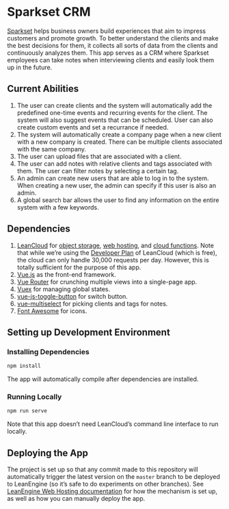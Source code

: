 # Sparkset CRM

[Sparkset](https://www.hellosparkset.com/) helps business owners build experiences that aim to impress customers and promote growth. To better understand the clients and make the best decisions for them, it collects all sorts of data from the clients and continuously analyzes them. This app serves as a CRM where Sparkset employees can take notes when interviewing clients and easily look them up in the future.

## Current Abilities

1. The user can create clients and the system will automatically add the predefined one-time events and recurring events for the client. The system will also suggest events that can be scheduled. User can also create custom events and set a recurrance if needed.
2. The system will automatically create a company page when a new client with a new company is created. There can be multiple clients associated with the same company.
3. The user can upload files that are associated with a client.
4. The user can add notes with relative clients and tags associated with them. The user can filter notes by selecting a certain tag.
5. An admin can create new users that are able to log in to the system. When creating a new user, the admin can specify if this user is also an admin.
6. A global search bar allows the user to find any information on the entire system with a few keywords.

## Dependencies

1. [LeanCloud](https://leancloud.app/) for [object storage](https://docs.leancloud.app/leanstorage_guide-js.html), [web hosting](https://docs.leancloud.app/leanengine_webhosting_guide-node.html), and [cloud functions](https://docs.leancloud.app/leanengine_cloudfunction_guide-node.html). Note that while we’re using the [Developer Plan](https://leancloud.app/pricing/) of LeanCloud (which is free), the cloud can only handle 30,000 requests per day. However, this is totally sufficient for the purpose of this app.
2. [Vue.js](https://vuejs.org/) as the front-end framework.
3. [Vue Router](https://router.vuejs.org/) for crunching multiple views into a single-page app.
4. [Vuex](https://vuex.vuejs.org/) for managing global states.
5. [vue-js-toggle-button](http://vue-js-toggle-button.yev.io/) for switch button.
6. [vue-multiselect](https://vue-multiselect.js.org/) for picking clients and tags for notes.
7. [Font Awesome](https://fontawesome.com/) for icons.

## Setting up Development Environment

### Installing Dependencies

```sh
npm install
```

The app will automatically compile after dependencies are installed.

### Running Locally

```sh
npm run serve
```

Note that this app doesn’t need LeanCloud’s command line interface to run locally.

## Deploying the App

The project is set up so that any commit made to this repository will automatically trigger the latest version on the `master` branch to be deployed to LeanEngine (so it’s safe to do experiments on other branches). See [LeanEngine Web Hosting documentation](https://docs.leancloud.app/leanengine_webhosting_guide-node.html#hash224173211) for how the mechanism is set up, as well as how you can manually deploy the app.
